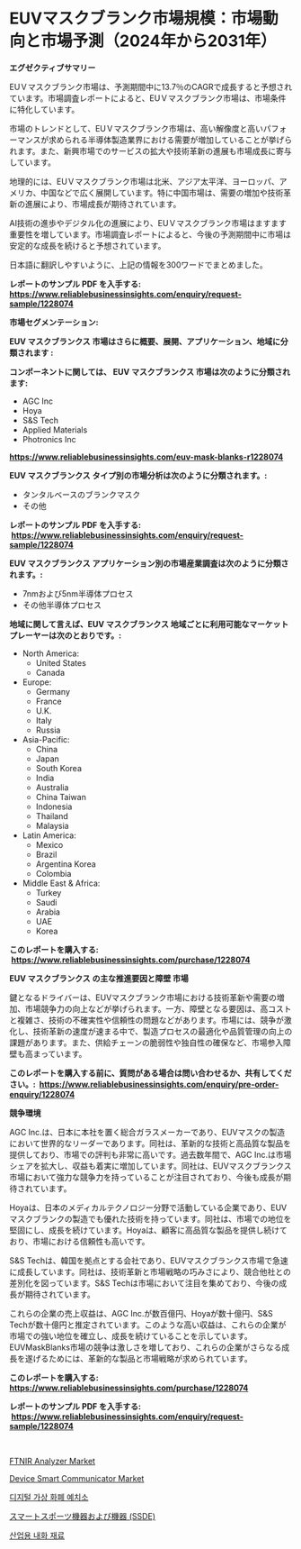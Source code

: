 <p><h1>EUVマスクブランク市場規模：市場動向と市場予測（2024年から2031年）</h1></p><p><strong>エグゼクティブサマリー</strong></p>
<p><p>EUＶマスクブランク市場は、予測期間中に13.7％のCAGRで成長すると予想されています。市場調査レポートによると、EUＶマスクブランク市場は、市場条件に特化しています。</p><p>市場のトレンドとして、EUＶマスクブランク市場は、高い解像度と高いパフォーマンスが求められる半導体製造業界における需要が増加していることが挙げられます。また、新興市場でのサービスの拡大や技術革新の進展も市場成長に寄与しています。</p><p>地理的には、EUＶマスクブランク市場は北米、アジア太平洋、ヨーロッパ、アメリカ、中国などで広く展開しています。特に中国市場は、需要の増加や技術革新の進展により、市場成長が期待されています。</p><p>AI技術の進歩やデジタル化の進展により、EUＶマスクブランク市場はますます重要性を増しています。市場調査レポートによると、今後の予測期間中に市場は安定的な成長を続けると予想されています。</p><p>日本語に翻訳しやすいように、上記の情報を300ワードでまとめました。</p></p>
<p><strong>レポートのサンプル PDF を入手する: <a href="https://www.reliablebusinessinsights.com/enquiry/request-sample/1228074">https://www.reliablebusinessinsights.com/enquiry/request-sample/1228074</a></strong></p>
<p><strong>市場セグメンテーション:</strong></p>
<p><strong> EUV マスクブランクス 市場はさらに概要、展開、アプリケーション、地域に分類されます :</strong></p>
<p><strong>コンポーネントに関しては、 EUV マスクブランクス 市場は次のように分類されます: &nbsp;</strong></p>
<p><ul><li>AGC Inc</li><li>Hoya</li><li>S&S Tech</li><li>Applied Materials</li><li>Photronics Inc</li></ul></p>
<p><strong><a href="https://www.reliablebusinessinsights.com/euv-mask-blanks-r1228074">https://www.reliablebusinessinsights.com/euv-mask-blanks-r1228074</a></strong></p>
<p><strong> EUV マスクブランクス タイプ別の市場分析は次のように分類されます。:</strong></p>
<p><ul><li>タンタルベースのブランクマスク</li><li>その他</li></ul></p>
<p><strong>レポートのサンプル PDF を入手する: &nbsp;<a href="https://www.reliablebusinessinsights.com/enquiry/request-sample/1228074">https://www.reliablebusinessinsights.com/enquiry/request-sample/1228074</a></strong></p>
<p><strong> EUV マスクブランクス アプリケーション別の市場産業調査は次のように分類されます。:</strong></p>
<p><ul><li>7nmおよび5nm半導体プロセス</li><li>その他半導体プロセス</li></ul></p>
<p><strong>地域に関して言えば、EUV マスクブランクス 地域ごとに利用可能なマーケットプレーヤーは次のとおりです。:</strong></p>
<p><ul>
    <li>
        North America:
        <ul>
            <li>United States</li>
            <li>Canada</li>
        </ul>
    </li>
    <li>
        Europe:
        <ul>
            <li>Germany</li>
            <li>France</li>
            <li>U.K.</li>
            <li>Italy</li>
            <li>Russia</li>
        </ul>
    </li>
    <li>
        Asia-Pacific:
        <ul>
            <li>China</li>
            <li>Japan</li>
            <li>South Korea</li>
            <li>India</li>
            <li>Australia</li>
            <li>China Taiwan</li>
            <li>Indonesia</li>
            <li>Thailand</li>
            <li>Malaysia</li>
        </ul>
    </li>
    <li>
        Latin America:
        <ul>
            <li>Mexico</li>
            <li>Brazil</li>
            <li>Argentina Korea</li>
            <li>Colombia</li>
        </ul>
    </li>
    <li>
        Middle East & Africa:
        <ul>
            <li>Turkey</li>
            <li>Saudi</li>
            <li>Arabia</li>
            <li>UAE</li>
            <li>Korea</li>
        </ul>
    </li>
    </ul></p>
<p><strong>このレポートを購入する: &nbsp;<a href="https://www.reliablebusinessinsights.com/purchase/1228074">https://www.reliablebusinessinsights.com/purchase/1228074</a></strong></p>
<p><strong>EUV マスクブランクス の主な推進要因と障壁 市場</strong></p>
<p><p>鍵となるドライバーは、EUVマスクブランク市場における技術革新や需要の増加、市場競争力の向上などが挙げられます。一方、障壁となる要因は、高コストと複雑さ、技術の不確実性や信頼性の問題などがあります。市場には、競争が激化し、技術革新の速度が速まる中で、製造プロセスの最適化や品質管理の向上の課題があります。また、供給チェーンの脆弱性や独自性の確保など、市場参入障壁も高まっています。</p></p>
<p><strong>このレポートを購入する前に、質問がある場合は問い合わせるか、共有してください。:&nbsp; <a href="https://www.reliablebusinessinsights.com/enquiry/pre-order-enquiry/1228074">https://www.reliablebusinessinsights.com/enquiry/pre-order-enquiry/1228074</a></strong></p>
<p><strong>競争環境</strong></p>
<p><p>AGC Inc.は、日本に本社を置く総合ガラスメーカーであり、EUVマスクの製造において世界的なリーダーであります。同社は、革新的な技術と高品質な製品を提供しており、市場での評判も非常に高いです。過去数年間で、AGC Inc.は市場シェアを拡大し、収益も着実に増加しています。同社は、EUVマスクブランクス市場において強力な競争力を持っていることが注目されており、今後も成長が期待されています。</p><p>Hoyaは、日本のメディカルテクノロジー分野で活動している企業であり、EUVマスクブランクの製造でも優れた技術を持っています。同社は、市場での地位を堅固にし、成長を続けています。Hoyaは、顧客に高品質な製品を提供し続けており、市場における信頼性も高いです。</p><p>S&S Techは、韓国を拠点とする会社であり、EUVマスクブランクス市場で急速に成長しています。同社は、技術革新と市場戦略の巧みさにより、競合他社との差別化を図っています。S&S Techは市場において注目を集めており、今後の成長が期待されています。</p><p>これらの企業の売上収益は、AGC Inc.が数百億円、Hoyaが数十億円、S&S Techが数十億円と推定されています。このような高い収益は、これらの企業が市場での強い地位を確立し、成長を続けていることを示しています。EUVMaskBlanks市場の競争は激しさを増しており、これらの企業がさらなる成長を遂げるためには、革新的な製品と市場戦略が求められています。</p></p>
<p><strong>このレポートを購入する: &nbsp; <a href="https://www.reliablebusinessinsights.com/purchase/1228074">https://www.reliablebusinessinsights.com/purchase/1228074</a></strong></p>
<p><strong>レポートのサンプル PDF を入手する: &nbsp;<a href="https://www.reliablebusinessinsights.com/enquiry/request-sample/1228074">https://www.reliablebusinessinsights.com/enquiry/request-sample/1228074</a></strong><strong></strong></p>
<p>&nbsp;</p>
<p><p><a href="https://github.com/jaidynmorantestelletmjzya/Market-Research-Report-List-2/blob/main/ftnir-analyzer-market.md">FTNIR Analyzer Market</a></p><p><a href="https://github.com/juniordelafrance/Market-Research-Report-List-3/blob/main/device-smart-communicator-market.md">Device Smart Communicator Market</a></p><p><a href="https://github.com/lzuwsfreyoq70/Market-Research-Report-List-2/blob/main/961865883799.md">디지털 가상 화폐 예치소</a></p><p><a href="https://github.com/luffiazaza/Market-Research-Report-List-1/blob/main/406220591784.md">スマートスポーツ機器および機器 (SSDE)</a></p><p><a href="https://github.com/hxzi07639916/Market-Research-Report-List-2/blob/main/661275884633.md">산업용 내화 재료</a></p></p>